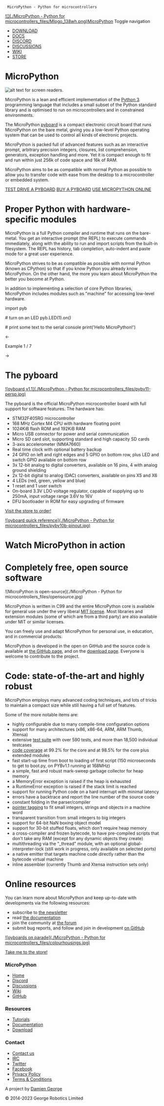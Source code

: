     MicroPython - Python for microcontrollers           

 [![](./MicroPython - Python for microcontrollers_files/Mlogo_138wh.png)MicroPython](http://micropython.org/) Toggle navigation

*   [DOWNLOAD](https://micropython.org/download)
*   [DOCS](https://docs.micropython.org/)
*   [DISCORD](https://micropython.org/discord)
*   [DISCUSSIONS](https://github.com/orgs/micropython/discussions)
*   [WIKI](https://github.com/micropython/micropython/wiki)
*   [STORE](https://store.micropython.org/)

MicroPython
===========

![alt text for screen readers](/img/logo_final_1.jpg "Text to show on mouseover").

MicroPython is a lean and efficient implementation of the [Python 3](http://www.python.org/) programming language that includes a small subset of the Python standard library and is optimised to run on microcontrollers and in constrained environments.

The MicroPython [pyboard](https://micropython.org/pyboard) is a compact electronic circuit board that runs MicroPython on the bare metal, giving you a low-level Python operating system that can be used to control all kinds of electronic projects.

MicroPython is packed full of advanced features such as an interactive prompt, arbitrary precision integers, closures, list comprehension, generators, exception handling and more. Yet it is compact enough to fit and run within just 256k of code space and 16k of RAM.

MicroPython aims to be as compatible with normal Python as possible to allow you to transfer code with ease from the desktop to a microcontroller or embedded system.

[TEST DRIVE A PYBOARD](http://micropython.org/live) [BUY A PYBOARD](https://store.micropython.org/) [USE MICROPYTHON ONLINE](https://micropython.org/unicorn)

Proper Python with hardware-specific modules
============================================

MicroPython is a full Python compiler and runtime that runs on the bare-metal. You get an interactive prompt (the REPL) to execute commands immediately, along with the ability to run and import scripts from the built-in filesystem. The REPL has history, tab completion, auto-indent and paste mode for a great user experience.

MicroPython strives to be as compatible as possible with normal Python (known as CPython) so that if you know Python you already know MicroPython. On the other hand, the more you learn about MicroPython the better you become at Python.

In addition to implementing a selection of core Python libraries, MicroPython includes modules such as "machine" for accessing low-level hardware.

import pyb

\# turn on an LED
pyb.LED(1).on()

\# print some text to the serial console
print('Hello MicroPython!')

←

Example 1 / 7

→

The pyboard
===========

[![pyboard v1.1](./MicroPython - Python for microcontrollers_files/pybv11-persp.jpg)](https://micropython.org/static/pyboard)

The pyboard is the official MicroPython microcontroller board with full support for software features. The hardware has:

*   STM32F405RG microcontroller
*   168 MHz Cortex M4 CPU with hardware floating point
*   1024KiB flash ROM and 192KiB RAM
*   Micro USB connector for power and serial communication
*   Micro SD card slot, supporting standard and high capacity SD cards
*   3-axis accelerometer (MMA7660)
*   Real time clock with optional battery backup
*   24 GPIO on left and right edges and 5 GPIO on bottom row, plus LED and switch GPIO available on bottom row
*   3x 12-bit analog to digital converters, available on 16 pins, 4 with analog ground shielding
*   2x 12-bit digital to analog (DAC) converters, available on pins X5 and X6
*   4 LEDs (red, green, yellow and blue)
*   1 reset and 1 user switch
*   On-board 3.3V LDO voltage regulator, capable of supplying up to 250mA, input voltage range 3.6V to 16V
*   DFU bootloader in ROM for easy upgrading of firmware

[Visit the store to order!](https://store.micropython.org/)

[![pyboard quick reference](./MicroPython - Python for microcontrollers_files/pybv10b-pinout.jpg)](http://docs.micropython.org/en/latest/pyboard/quickref.html)

Watch MicroPython in action
===========================

Completely free, open source software
=====================================

![MicroPython is open-source](./MicroPython - Python for microcontrollers_files/opensource.jpg)

MicroPython is written in C99 and the entire MicroPython core is available for general use under the very liberal [MIT license](https://github.com/micropython/micropython/blob/master/LICENSE). Most libraries and extension modules (some of which are from a third party) are also available under MIT or similar licenses.

You can freely use and adapt MicroPython for personal use, in education, and in commercial products.

MicroPython is developed in the open on GitHub and the source code is available at [the GitHub page](https://github.com/micropython/micropython), and on the [download page](https://micropython.org/download). Everyone is welcome to contribute to the project.

Code: state-of-the-art and highly robust
========================================

MicroPython employs many advanced coding techniques, and lots of tricks to maintain a compact size while still having a full set of features.

Some of the more notable items are:

*   highly configurable due to many compile-time configuration options
*   support for many architectures (x86, x86-64, ARM, ARM Thumb, Xtensa)
*   extensive [test suite](https://github.com/micropython/micropython/tree/master/tests) with over 590 tests, and more than 18,500 individual testcases
*   [code coverage](https://micropython.org/resources/code-coverage/) at 99.2% for the core and at 98.5% for the core plus extended modules
*   fast start-up time from boot to loading of first script (150 microseconds to get to boot.py, on PYBv1.1 running at 168MHz)
*   a simple, fast and robust mark-sweep garbage collector for heap memory
*   a MemoryError exception is raised if the heap is exhausted
*   a RuntimeError exception is raised if the stack limit is reached
*   support for running Python code on a hard interrupt with minimal latency
*   errors have a backtrace and report the line number of the source code
*   constant folding in the parser/compiler
*   [pointer tagging](https://github.com/micropython/micropython/blob/master/py/mpconfig.h#L93-L147) to fit small integers, strings and objects in a machine word
*   transparent transition from small integers to big integers
*   support for 64-bit NaN boxing object model
*   support for 30-bit stuffed floats, which don't require heap memory
*   a cross-compiler and frozen bytecode, to have pre-compiled scripts that don't take any RAM (except for any dynamic objects they create)
*   multithreading via the "\_thread" module, with an optional global-interpreter-lock (still work in progress, only available on selected ports)
*   a native emitter that targets machine code directly rather than the bytecode virtual machine
*   inline assembler (currently Thumb and Xtensa instruction sets only)

Online resources
================

You can learn more about MicroPython and keep up-to-date with developments via the following resources:

*   subscribe to [the newsletter](https://micropython.org/newsletter)
*   read [the documentation](http://docs.micropython.org/)
*   join the community at [the forum](http://forum.micropython.org/)
*   submit bug reports, and follow and join in development [on GitHub](https://github.com/micropython/micropython)

[![pyboards on parade](./MicroPython - Python for microcontrollers_files/colourhousings.jpg)](https://store.micropython.org/#/products/HOUSING-OB-1)

[Take me to the store!](https://store.micropython.org/)

### MicroPython

*   [Home](https://micropython.org/)
*   [Discord](https://micropython.org/discord)
*   [Discussions](https://github.com/orgs/micropython/discussions)
*   [Wiki](https://github.com/micropython/micropython/wiki)
*   [GitHub](https://www.github.com/micropython)

### Resources

*   [Tutorials](http://docs.micropython.org/en/latest/pyboard/tutorial/index.html)
*   [Documentation](http://docs.micropython.org/)
*   [Download](https://micropython.org/download)

### Contact

*   [Contact us](https://micropython.org/contact)
*   [IRC](irc://freenode/micropython)
*   [Twitter](http://twitter.com/micropython)
*   [Facebook](http://www.facebook.com/micropython)
*   [Privacy Policy](https://micropython.org/privacypolicy)
*   [Terms & Conditions](https://micropython.org/termsandconditions)

A project by [Damien George](http://dpgeorge.net/)

© 2014-2023 George Robotics Limited
